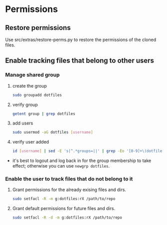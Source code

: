 # Permissions

## Restore permissions

Use src/extras/restore-perms.py to restore the permissions of the cloned files.

## Enable tracking files that belong to other users

### Manage shared group

1. create the group

    ```bash
    sudo groupadd dotfiles
    ```

2. verify group

    ```bash
    getent group | grep dotfiles
    ```

3. add users

    ```bash
    sudo usermod -aG dotfiles [username]
    ```

4. verify user added

    ```bash
    id [username] | sed -E 's|^.*groups=||' | grep -Eo '[0-9]+\(dotfiles\)'
    ```

* it's best to logout and log back in for the group membership to take effect;
otherwise you can use `newgrp dotfiles`.

### Enable the user to track files that do not belong to it

1. Grant permissions for the already exising files and dirs.

    ```bash
    sudo setfacl -R -m g:dotfiles:rX /path/to/repo
    ```

2. Grant default permissions for future files and dirs.

    ```bash
    sudo setfacl -R -d -m g:dotfiles:rX /path/to/repo
    ```

